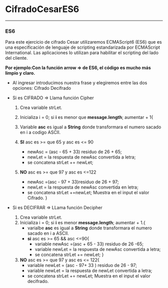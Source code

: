 # CifradoCesarES6
___
### ES6

Para este ejercicio de cifrado Cesar utilizaremos ECMAScript6 (ES6) que es una especificación de lenguaje de scripting estandarizada por ECMAScript International. Las aplicaciones lo utilizan para habilitar el scripting del lado del cliente.

**Por ejemplo:Con la función arrow => de ES6, el código es mucho más limpio y claro.**

* Al ingresar introducimos nuestra frase y elegiremos entre las dos opciones:
    Cifrado 
    Decifrado

* Si es CIFRADO => Llama función Cipher
  1. Crea variable strLet.
  2. Inicializa i = 0; si **i** es menor que **message.length**; aumentar + 1{
  3. Variable **asc** es igual a **String** donde transformara el numero sacado en i a codigo ASCII.
  4. **SI** asc es >= que 65 y asc es <= 90 
        * newAsc = (asc - 65 + 33) residuo de 26 + 65;
        * newLet = la respuesta de newAsc convertida a letra;
        * se concatena strLet += newLet;

  5. **NO** asc es >= que 97 y asc es <=122 
      * newAsc =(asc - 97 + 33)residuo de 26 + 97;
      * newLet = la respuesta de newAsc convertida en letra;
      * se concatena strLet +=newLet;
  Muestra en el input el valor Cifrado.
}
* Si es DECIFRAR => LLama función Decipher
  1. Crea variable strLet.
  2. Inicializa i = 0; si **i** es menor **message.length**; aumentar + 1.{
      * varialbe **asc** es igual a **String** donde transformara el numero sacado en i a ASCII.
      * **si** asc es >= 65 && asc <=90{
          * variable newAsc =(asc + 65 - 33) residuo de 26 -65;
          * variable newLet = la respuesta de newAsc convertida a letra;
          * se concatena strLet += newLet;
      }
  3. **NO** asc es >= que 97 y asc es <= 122{
      * variable newLet = (asc - 97+ 33 ) residuo de 26 - 97;
      * variable newLet = la respuesta de newLet convertida a letra;
      * se concatena strLet += newLet;
  Muestra en el input el valor decifrado.